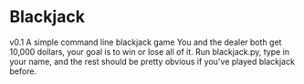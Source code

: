 # Blackjack
v0.1
A simple command line blackjack game
You and the dealer both get 10,000 dollars, your goal is to win or lose all of it. 
Run blackjack.py, type in your name, and the rest should be pretty obvious if you've played blackjack before.
